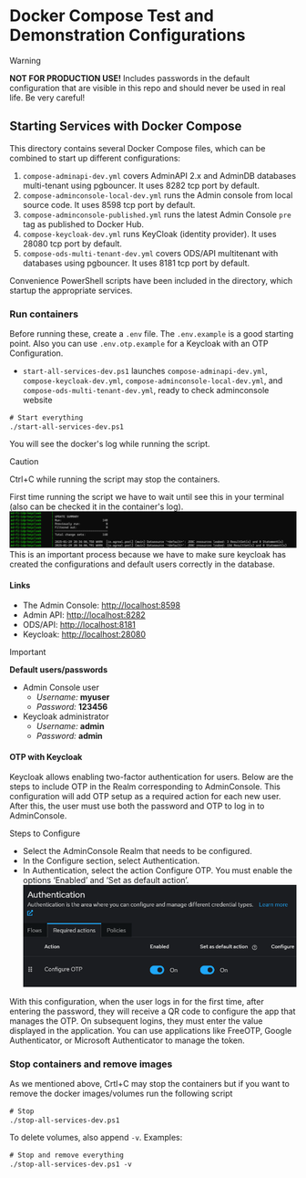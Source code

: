 # Docker Compose Test and Demonstration Configurations

> [!WARNING]
> **NOT FOR PRODUCTION USE!** Includes passwords in the default configuration that are
> visible in this repo and should never be used in real life. Be very careful!

## Starting Services with Docker Compose

This directory contains several Docker Compose files, which can be combined to
start up different configurations:

1. `compose-adminapi-dev.yml` covers AdminAPI 2.x and AdminDB databases multi-tenant using pgbouncer. It uses 8282 tcp port by default.
2. `compose-adminconsole-local-dev.yml` runs the Admin console from local source code. It uses 8598 tcp port by default.
3. `compose-adminconsole-published.yml` runs the latest Admin Console `pre` tag as published to Docker Hub.
4. `compose-keycloak-dev.yml` runs KeyCloak (identity provider). It uses 28080 tcp port by default.
5. `compose-ods-multi-tenant-dev.yml` covers ODS/API multitenant with databases using pgbouncer. It uses 8181 tcp port by default.

Convenience PowerShell scripts have been included in the directory, which
startup the appropriate services.  

### Run containers

Before running these, create a `.env` file. The `.env.example` is a good
starting point. Also you can use `.env.otp.example` for a Keycloak with an OTP Configuration.

* `start-all-services-dev.ps1` launches `compose-adminapi-dev.yml`, `compose-keycloak-dev.yml`, `compose-adminconsole-local-dev.yml`,  and
  `compose-ods-multi-tenant-dev.yml`, ready to check adminconsole website

```pwsh
# Start everything
./start-all-services-dev.ps1
```
You will see the docker's log while running the script.

> [!CAUTION]
> Ctrl+C while running the script may stop the containers.

First time running the script we have to wait until see this in your terminal (also can be checked it in the container's log). 
![ready](<images/ready_to_use.png>)
This is an important process because we have to make sure keycloak has created the configurations and default users correctly in the database.

#### Links

* The Admin Console: [http://localhost:8598](http://localhost:8598)
* Admin API: [http://localhost:8282](http://localhost:8282)
* ODS/API: [http://localhost:8181](http://localhost:8181)
* Keycloak: [http://localhost:28080](http://localhost:28080)

> [!IMPORTANT]
> **Default users/passwords**
> * Admin Console user
>   * _Username:_ **myuser**
>   * _Password:_ **123456**
> * Keycloak administrator
>   * _Username:_ **admin**
>   * _Password:_ **admin**

#### OTP with Keycloak

Keycloak allows enabling two-factor authentication for users. Below are the steps to include OTP in the Realm corresponding to AdminConsole. This configuration will add OTP setup as a required action for each new user. After this, the user must use both the password and OTP to log in to AdminConsole.

Steps to Configure

* Select the AdminConsole Realm that needs to be configured.
* In the Configure section, select Authentication.
* In Authentication, select the action Configure OTP. You must enable the options ‘Enabled’ and ‘Set as default action’.
![ready](<images/keycloak_otp.png>)

With this configuration, when the user logs in for the first time, after entering the password, they will receive a QR code to configure the app that manages the OTP. On subsequent logins, they must enter the value displayed in the application. You can use applications like FreeOTP, Google Authenticator, or Microsoft Authenticator to manage the token.

### Stop containers and remove images

As we mentioned above, Crtl+C may stop the containers but if you want to remove the docker images/volumes run the following script

```pwsh
# Stop
./stop-all-services-dev.ps1
```

To delete volumes, also append `-v`. Examples:
```pwsh
# Stop and remove everything
./stop-all-services-dev.ps1 -v
```